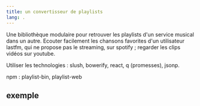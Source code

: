 ```yaml
---
title: un convertisseur de playlists
lang: .
---
```


Une bibliothèque modulaire pour retrouver les playlists d'un service musical dans un autre.
Ecouter facilement les chansons favorites d'un utilisateur lastfm, qui ne propose pas le streaming, sur spotify ; regarder les clips vidéos sur youtube.

Utiliser les technologies : slush, bowerify, react, q (promesses), jsonp.


npm : 
playlist-bin, playlist-web

exemple
-------


